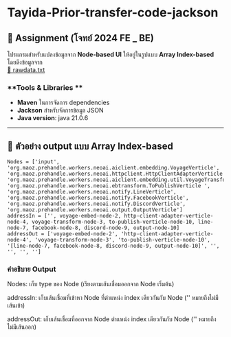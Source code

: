 # Tayida-Prior-transfer-code-jackson

## 📌 Assignment (โจทย์ 2024 FE _ BE)

โปรแกรมสำหรับแปลงข้อมูลจาก **Node-based UI** ให้อยู่ในรูปแบบ **Array Index-based** โดยดึงข้อมูลจาก  
[📄 rawdata.txt](https://storage.googleapis.com/maoz-event/rawdata.txt)  

### **Tools & Libraries **  
- **Maven** ในการจัดการ dependencies  
- **Jackson** สำหรับจัดการข้อมูล JSON
- **Java version**: java 21.0.6 

---

## 🔹 ตัวอย่าง output แบบ Array Index-based
```output
Nodes = ['input', 'org.maoz.prehandle.workers.neoai.aiclient.embedding.VoyageVerticle', 'org.maoz.prehandle.workers.neoai.httpclient.HttpClientAdapterVerticle', 'org.maoz.prehandle.workers.neoai.aiclient.embedding.util.VoyageTransformVerticle', 'org.maoz.prehandle.workers.neoai.ebtransform.ToPublishVerticle ', 'org.maoz.prehandle.workers.neoai.notify.LineVerticle', 'org.maoz.prehandle.workers.neoai.notify.FacebookVerticle', 'org.maoz.prehandle.workers.neoai.notify.DiscordVerticle', 'org.maoz.prehandle.workers.neoai.output.OutputVerticle']
addressIn = ['', voyage-embed-node-2, http-client-adapter-verticle-node-4, voyage-transform-node-3, to-publish-verticle-node-10, line-node-7, facebook-node-8, discord-node-9, output-node-10]
addressOut = ['voyage-embed-node-2', 'http-client-adapter-verticle-node-4', 'voyage-transform-node-3', 'to-publish-verticle-node-10', '[line-node-7, facebook-node-8, discord-node-9, output-node-10]', '', '', '', '']
```

### คำอธิบาย Output

Nodes: เก็บ type ของ Node (เรียงตามเส้นเชื่อมออกจาก Node เริ่มต้น)

addressIn: เก็บเส้นเชื่อมที่เข้าหา Node ที่ตำแหน่ง index เดียวกันกับ Node ('' หมายถึงไม่มีเส้นเข้า)

addressOut: เก็บเส้นเชื่อมที่ออกจาก Node ตำแหน่ง index เดียวกันกับ Node ('' หมายถึงไม่มีเส้นออก)
